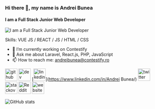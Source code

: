 ### Hi there 👋, my name is Andrei Bunea
#### I am a Full Stack Junior Web Developer
![I am a Full Stack Junior Web Developer](https://arturssmirnovs.github.io/github-profile-readme-generator/images/banner.png)


Skills: VUE JS / REACT / JS / HTML / CSS

- 🔭 I’m currently working on Contestify 
- 💬 Ask me about Laravel, React.js, PHP, JavaScript 
- 📫 How to reach me: andreibunea@contestify.ro 


[<img src='https://cdn.jsdelivr.net/npm/simple-icons@3.0.1/icons/github.svg' alt='github' height='40'>](https://github.com/AndreiShadows)  [<img src='https://cdn.jsdelivr.net/npm/simple-icons@3.0.1/icons/dev-dot-to.svg' alt='dev' height='40'>](https://dev.to/AndreiShadows)  [<img src='https://cdn.jsdelivr.net/npm/simple-icons@3.0.1/icons/linkedin.svg' alt='linkedin' height='40'>](https://www.linkedin.com/in/Andrei Bunea/)  [<img src='https://cdn.jsdelivr.net/npm/simple-icons@3.0.1/icons/twitter.svg' alt='twitter' height='40'>](https://twitter.com/AndreiShadows)  [<img src='https://cdn.jsdelivr.net/npm/simple-icons@3.0.1/icons/stackoverflow.svg' alt='stackoverflow' height='40'>](https://stackoverflow.com/users/user:12614541)  [<img src='https://cdn.jsdelivr.net/npm/simple-icons@3.0.1/icons/reddit.svg' alt='Reddit' height='40'>](https://www.reddit.com/user/AndreiShadowz)  [<img src='https://cdn.jsdelivr.net/npm/simple-icons@3.0.1/icons/icloud.svg' alt='website' height='40'>](http://andreibunea.contestify.ro/)  

![GitHub stats](https://github-readme-stats.vercel.app/api?username=AndreiShadows&show_icons=true)  

